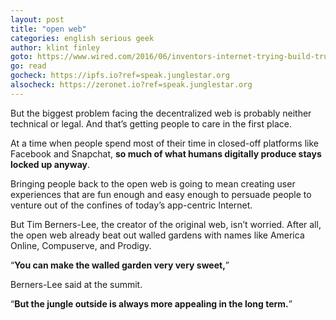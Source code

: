```yaml
---
layout: post
title: "open web"
categories: english serious geek
author: klint finley
goto: https://www.wired.com/2016/06/inventors-internet-trying-build-truly-permanent-web?ref=speak.junglestar.org
go: read
gocheck: https://ipfs.io?ref=speak.junglestar.org
alsocheck: https://zeronet.io?ref=speak.junglestar.org
---
```


But the biggest problem facing the decentralized web is probably neither technical or legal. And that’s getting people to care in the first place.

At a time when people spend most of their time in closed-off platforms like Facebook and Snapchat, **so much of what humans digitally produce stays locked up anyway**.

Bringing people back to the open web is going to mean creating user experiences that are fun enough and easy enough to persuade people to venture out of the confines of today’s app-centric Internet.

But Tim Berners-Lee, the creator of the original web, isn’t worried. After all, the open web already beat out walled gardens with names like America Online, Compuserve, and Prodigy.

“**You can make the walled garden very very sweet,**”

Berners-Lee said at the summit.

“**But the jungle outside is always more appealing in the long term.**”
